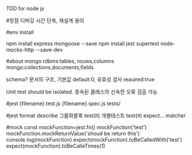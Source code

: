 TDD for node js

#장점
디버깅 시간 단축, 재설계 용이

#env install

npm install express mongoose --save
npm install jest supertest node-mocks-http --save-dev

#about mongo
rdbms:tables, rouws,columns
mongo:collections,documents,fields

schema? 문서의 구조, 기본값 default:0, 유효성 검사 reauired:true

Unit test should be isolated.
종속된 클래스의 신속한 오류 검출 가능

#jest
{filename}.test.js
{filename}.spec.js
tests/

#jest format
describe 그룹화블록
test(it) 개별테스트
test(it)
expect... matcher

#mock
const mockFunction=jest.fn()
mockFunction('test')
mockFunction.mockReturnValue('shoud be return this')
console.log(mockFunction)
expect(mockFunction).toBeCalledWith('test')
expect(mockFunction).toBeCalleTimes(1)
